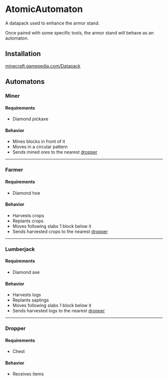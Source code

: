 # AtomicAutomaton

A datapack used to enhance the armor stand.

Once paired with some specific tools, the armor stand will behave as an automaton.

## Installation
[minecraft.gamepedia.com/Datapack](https://minecraft.gamepedia.com/Data_pack#Usage)

## Automatons

### Miner
#### Requirements
+ Diamond pickaxe

#### Behavior
+ Mines blocks in front of it
+ Moves in a circular pattern
+ Sends mined ores to the nearest [dropper](#dropper)

---

### Farmer
#### Requirements
+ Diamond hoe

#### Behavior
+ Harvests crops
+ Replants crops
+ Moves following slabs 1 block below it
+ Sends harvested crops to the nearest [dropper](#dropper)

---

### Lumberjack
#### Requirements
+ Diamond axe

#### Behavior
+ Harvests logs
+ Replants saplings
+ Moves following slabs 1 block below it
+ Sends harvested logs to the nearest [dropper](#dropper)

---

### Dropper
#### Requirements
+ Chest

#### Behavior
+ Receives items
